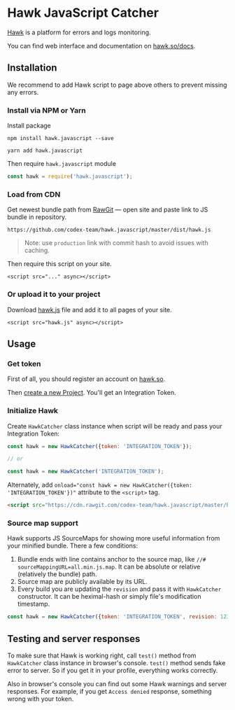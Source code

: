# Hawk JavaScript Catcher

[Hawk](https://github.com/codex-team/hawk) is a platform for errors and logs monitoring.

You can find web interface and documentation on [hawk.so/docs](https://hawk.so/docs).

## Installation

We recommend to add Hawk script to page above others to prevent missing any errors.

### Install via NPM or Yarn

Install package

```shell
npm install hawk.javascript --save
```

```shell
yarn add hawk.javascript
```

Then require `hawk.javascript` module

```js
const hawk = require('hawk.javascript');
````

### Load from CDN

Get newest bundle path from [RawGit](https://rawgit.com) — open site and paste link to JS bundle in repository.

`https://github.com/codex-team/hawk.javascript/master/dist/hawk.js`

> Note: use `production` link with commit hash to avoid issues with caching.

Then require this script on your site.

```
<script src="..." async></script>
```

### Or upload it to your project

Download [hawk.js](dist/hawk.js) file and add it to all pages of your site.
```
<script src="hawk.js" async></script>
```

## Usage

### Get token

First of all, you should register an account on [hawk.so](https://hawk.so/join).

Then [create a new Project](https://hawk.so/websites/create).
You'll get an Integration Token.

### Initialize Hawk

Create `HawkCatcher` class instance when script will be ready and pass your Integration Token:

```js
const hawk = new HawkCatcher({token: 'INTEGRATION_TOKEN'});

// or 

const hawk = new HawkCatcher('INTEGRATION_TOKEN');
```

Alternately, add `onload="const hawk = new HawkCatcher({token: 'INTEGRATION_TOKEN'})"` attribute to the `<script>` tag.

```html
<script src="https://cdn.rawgit.com/codex-team/hawk.javascript/master/hawk.js" onload="const hawk = new HawkCatcher({token: 'INTEGRATION_TOKEN'})"></script>
```

### Source map support

Hawk supports JS SourceMaps for showing more useful information from your minified bundle. There a few conditions:

1. Bundle ends with line contains anchor to the source map, like `//# sourceMappingURL=all.min.js.map`. It can be absolute or relative (relatively the bundle) path.    
2. Source map are publicly available by its URL.
3. Every build you are updating the `revision` and pass it with `HawkCatcher` constructor. It can be heximal-hash or simply file's modification timestamp.

```js
const hawk = new HawkCatcher({token: 'INTEGRATION_TOKEN', revision: 12345654345})
```

## Testing and server responses

To make sure that Hawk is working right, call `test()` method from `HawkCatcher` class instance in browser's console.
`test()` method sends fake error to server. So if you get it in your profile, everything works correctly.

Also in browser's console you can find out some Hawk warnings and server responses.
For example, if you get `Access denied` response, something wrong with your token.
